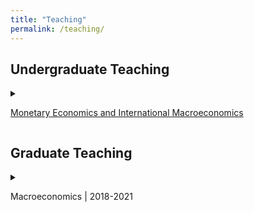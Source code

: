 ```yaml
---
title: "Teaching"
permalink: /teaching/
---
```


## Undergraduate Teaching
<details><summary> 

<a href="https://www.econ.cam.ac.uk/ba/outlines/Part_IIA_Paper_2.pdf">Monetary Economics and International Macroeconomics</a>

<!-- [Monetary Economics and International Macroeconomics](https://www.econ.cam.ac.uk/ba/outlines/Part_IIA_Paper_2.pdf) | 2018-2021  -->

</summary>
<ol>
<li> Monetary economics: Monetary theory, policy and financial system, including rational
expectations, policy ineffectiveness (New Classical economics), inflation bias, money
demand, money supply process and banking system, central bank and monetary operating
framework, bond market and term structure of interest rates, financial market efficiency,
monetary transmission, and financial crises </li>
<li> International macroeconomics: Exchange rates and international macroeconomic policy,
including asset market approach, exchange rate overshooting, flexible-price monetary
model, Balassa-Samuelson effect, international macroeconomic interdependence, fixed
exchange rates and currency crises. </li>
</ol>
</details>

## Graduate Teaching

<details><summary> 

Macroeconomics | 2018-2021 

</summary>
The course provides the foundations and core topics of advanced macroeconomic theory that is used for macroeconomic research. It includes techniques (e.g. definition of general equilibrium, elements of dynamic programming and optimal control theory, etc.) and two broad macroeconomic topics, economic growth and business cycle theory (in the context of DSGE modelling).
</details>



